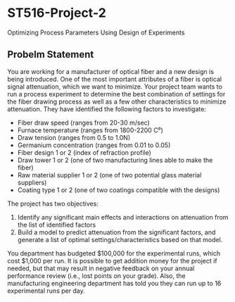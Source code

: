# ST516-Project-2
Optimizing Process Parameters Using Design of Experiments

## Probelm Statement

You are working for a manufacturer of optical fiber and a new design is being
introduced. One of the most important attributes of a fiber is optical signal attenuation,
which we want to minimize.
Your project team wants to run a process experiment to determine the best
combination of settings for the fiber drawing process as well as a few other
characteristics to minimize attenuation. They have identified the following factors to
investigate:
* Fiber draw speed (ranges from 20-30 m/sec)
* Furnace temperature (ranges from 1800-2200 C⁰)
* Draw tension (ranges from 0.5 to 1.0N)
* Germanium concentration (ranges from 0.01 to 0.05)
* Fiber design 1 or 2 (index of refraction profile)
* Draw tower 1 or 2 (one of two manufacturing lines able to make the fiber)
* Raw material supplier 1 or 2 (one of two potential glass material suppliers)
* Coating type 1 or 2 (one of two coatings compatible with the designs)

The project has two objectives:
1. Identify any significant main effects and interactions on attenuation from the list
of identified factors
2. Build a model to predict attenuation from the significant factors, and generate a
list of optimal settings/characteristics based on that model.

You department has budgeted $100,000 for the experimental runs, which cost $1,000
per run. It is possible to get addition money for the project if needed, but that may
result in negative feedback on your annual performance review (i.e., lost points on your
grade). Also, the manufacturing engineering department has told you they can run up
to 16 experimental runs per day.
